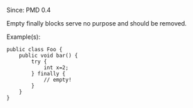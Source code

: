 Since: PMD 0.4

Empty finally blocks serve no purpose and should be removed.

Example(s):
```
public class Foo {
    public void bar() {
        try {
            int x=2;
        } finally {
            // empty!
        }
    }
}
```
